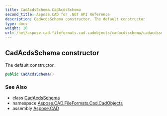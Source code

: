 ```yaml
---
title: CadAcdsSchema.CadAcdsSchema
second_title: Aspose.CAD for .NET API Reference
description: CadAcdsSchema constructor. The default constructor
type: docs
weight: 10
url: /net/aspose.cad.fileformats.cad.cadobjects/cadacdsschema/cadacdsschema/
---
```

## CadAcdsSchema constructor

The default constructor.

```csharp
public CadAcdsSchema()
```

### See Also

* class [CadAcdsSchema](../)
* namespace [Aspose.CAD.FileFormats.Cad.CadObjects](../../cadacdsschema/)
* assembly [Aspose.CAD](../../../)


